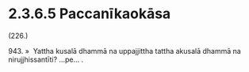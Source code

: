 

# 2.3.6.5 Paccanīkaokāsa





(226.)

943\. »  Yattha kusalā dhammā na uppajjittha tattha akusalā dhammā na nirujjhissantīti? …pe… .



